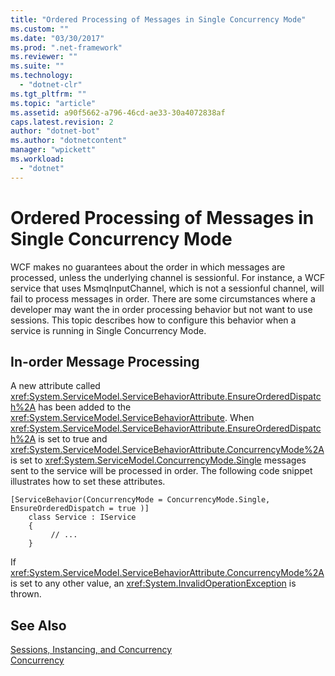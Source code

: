 ```yaml
---
title: "Ordered Processing of Messages in Single Concurrency Mode"
ms.custom: ""
ms.date: "03/30/2017"
ms.prod: ".net-framework"
ms.reviewer: ""
ms.suite: ""
ms.technology: 
  - "dotnet-clr"
ms.tgt_pltfrm: ""
ms.topic: "article"
ms.assetid: a90f5662-a796-46cd-ae33-30a4072838af
caps.latest.revision: 2
author: "dotnet-bot"
ms.author: "dotnetcontent"
manager: "wpickett"
ms.workload: 
  - "dotnet"
---
```

# Ordered Processing of Messages in Single Concurrency Mode
WCF makes no guarantees about the order in which messages are processed, unless the underlying channel is sessionful.  For instance, a WCF service that uses MsmqInputChannel, which is not a sessionful channel, will fail to process messages in order. There are some circumstances where a developer may want the in order processing behavior but not want to use sessions. This topic describes how to configure this behavior when a service is running in Single Concurrency Mode.  
  
## In-order Message Processing  
 A new attribute called <xref:System.ServiceModel.ServiceBehaviorAttribute.EnsureOrderedDispatch%2A> has been added to the <xref:System.ServiceModel.ServiceBehaviorAttribute>. When <xref:System.ServiceModel.ServiceBehaviorAttribute.EnsureOrderedDispatch%2A> is set to true and <xref:System.ServiceModel.ServiceBehaviorAttribute.ConcurrencyMode%2A> is set to <xref:System.ServiceModel.ConcurrencyMode.Single> messages sent to the service will be processed in order. The following code snippet illustrates how to set these attributes.  
  
```  
[ServiceBehavior(ConcurrencyMode = ConcurrencyMode.Single, EnsureOrderedDispatch = true )]  
    class Service : IService  
    {  
         // ...  
    }  
```  
  
 If <xref:System.ServiceModel.ServiceBehaviorAttribute.ConcurrencyMode%2A> is set to any other value, an <xref:System.InvalidOperationException> is thrown.  
  
## See Also  
 [Sessions, Instancing, and Concurrency](../../../../docs/framework/wcf/feature-details/sessions-instancing-and-concurrency.md)  
 [Concurrency](../../../../docs/framework/wcf/samples/concurrency.md)
